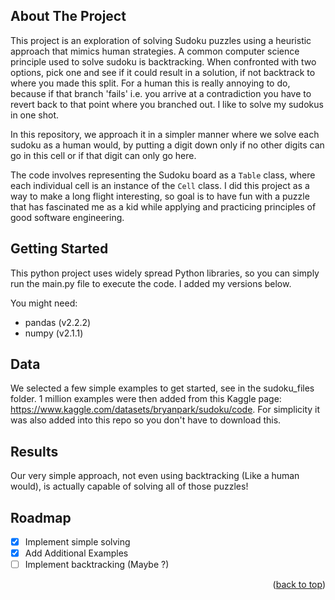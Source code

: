 ## About The Project

This project is an exploration of solving Sudoku puzzles using a heuristic approach that mimics human strategies.
A common computer science principle used to solve sudoku is backtracking. When confronted with two options, pick one and see if it could
result in a solution, if not backtrack to where you made this split.
For a human this is really annoying to do, because if that branch 'fails' i.e. you arrive at a contradiction you have to
revert back to that point where you branched out. I like to solve my sudokus in one shot.

In this repository, we approach it in a simpler manner where we solve each sudoku as a human would, by putting a digit down only if
no other digits can go in this cell or if that digit can only go here.

The code involves representing the Sudoku board as a `Table` class, where each individual cell is an instance of the `Cell` class.
I did this project as a way to make a long flight interesting, so goal is to have fun with a puzzle that has fascinated me as a kid while applying and practicing principles of good software engineering.


## Getting Started

This python project uses widely spread Python libraries, so you can simply run the main.py file to execute the code.
I added my versions below. 

You might need:
- pandas (v2.2.2)
- numpy (v2.1.1)

## Data

We selected a few simple examples to get started, see in the sudoku_files folder.
1 million examples were then added from this Kaggle page: https://www.kaggle.com/datasets/bryanpark/sudoku/code.
For simplicity it was also added into this repo so you don't have to download this.

## Results

Our very simple approach, not even using backtracking (Like a human would), is actually capable of solving all of those puzzles!

## Roadmap

- [x] Implement simple solving
- [x] Add Additional Examples
- [ ] Implement backtracking (Maybe ?)

<p align="right">(<a href="#readme-top">back to top</a>)</p>
